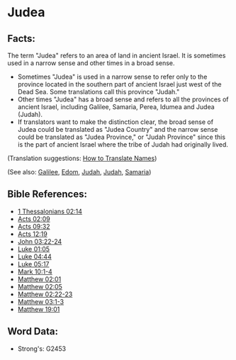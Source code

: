 # Judea #

## Facts: ##

The term "Judea" refers to an area of land in ancient Israel. It is sometimes used in a narrow sense and other times in a broad sense.

* Sometimes "Judea" is used in a narrow sense to refer only to the province located in the southern part of ancient Israel just west of the Dead Sea. Some translations call this province "Judah."
* Other times "Judea" has a broad sense and refers to all the provinces of ancient Israel, including Galilee, Samaria, Perea, Idumea and Judea (Judah).
* If translators want to make the distinction clear, the broad sense of Judea could be translated as "Judea Country" and the narrow sense  could be translated as "Judea Province," or "Judah Province" since this is the part of ancient Israel where the tribe of Judah had originally lived.

(Translation suggestions: [How to Translate Names](rc://en/ta/man/translate/translate-names))

(See also: [Galilee](../names/galilee.md), [Edom](../names/edom.md), [Judah](../names/judah.md), [Judah](../names/kingdomofjudah.md), [Samaria](../names/samaria.md))

## Bible References: ##

* [1 Thessalonians 02:14](rc://en/tn/help/1th/02/14)
* [Acts 02:09](rc://en/tn/help/act/02/09)
* [Acts 09:32](rc://en/tn/help/act/09/32)
* [Acts 12:19](rc://en/tn/help/act/12/19)
* [John 03:22-24](rc://en/tn/help/jhn/03/22)
* [Luke 01:05](rc://en/tn/help/luk/01/05)
* [Luke 04:44](rc://en/tn/help/luk/04/44)
* [Luke 05:17](rc://en/tn/help/luk/05/17)
* [Mark 10:1-4](rc://en/tn/help/mrk/10/01)
* [Matthew 02:01](rc://en/tn/help/mat/02/01)
* [Matthew 02:05](rc://en/tn/help/mat/02/05)
* [Matthew 02:22-23](rc://en/tn/help/mat/02/22)
* [Matthew 03:1-3](rc://en/tn/help/mat/03/01)
* [Matthew 19:01](rc://en/tn/help/mat/19/01)

## Word Data: ##

* Strong's: G2453
